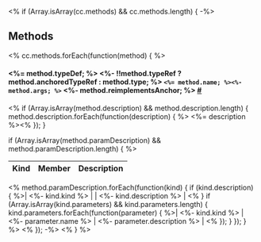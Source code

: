 <% if (Array.isArray(cc.methods) && cc.methods.length) { -%>
## Methods

<% cc.methods.forEach(function(method) { %>
#### <%= method.typeDef; %> <%- !!method.typeRef ? method.anchoredTypeRef : method.type; %> `<%= method.name; %><%- method.args; %>` <%- method.reimplementsAnchor; %> <a id='<%- method.anchor %>' href='#<%- method.anchor %>'>#</a>

<% 
if (Array.isArray(method.description) && method.description.length) { 
    method.description.forEach(function(description) {
        %>
<%= description %><%
    });
}

if (Array.isArray(method.paramDescription) && method.paramDescription.length) { 
%>

|Kind|Member|Description|
|---|---|---|
<%
    method.paramDescription.forEach(function(kind) {
        if (kind.description) {
            %>| <%- kind.kind %> |  | <%- kind.description %> |
<%
        }
        if (Array.isArray(kind.parameters) && kind.parameters.length) {
            kind.parameters.forEach(function(parameter) {
                %>| <%- kind.kind %> | <%- parameter.name %> | <%- parameter.description %> |
<%
            });
        }
    });
} 
%>
<% }); -%>
<% } %>
